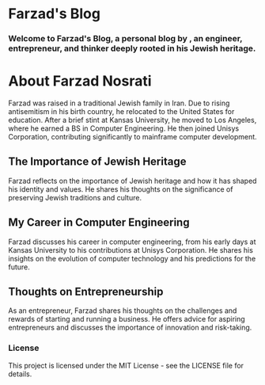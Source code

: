 
# Farzad's Blog
### Welcome to Farzad's Blog, a personal blog by <NAME>, an engineer, entrepreneur, and thinker deeply rooted in his Jewish heritage.

# About Farzad Nosrati
Farzad was raised in a traditional Jewish family in Iran. Due to rising antisemitism in his birth country, he relocated to the United States for education. After a brief stint at Kansas University, he moved to Los Angeles, where he earned a BS in Computer Engineering. He then joined Unisys Corporation, contributing significantly to mainframe computer development.


## The Importance of Jewish Heritage
Farzad reflects on the importance of Jewish heritage and how it has shaped his identity and values. He shares his thoughts on the significance of preserving Jewish traditions and culture.

## My Career in Computer Engineering
Farzad discusses his career in computer engineering, from his early days at Kansas University to his contributions at Unisys Corporation. He shares his insights on the evolution of computer technology and his predictions for the future.

## Thoughts on Entrepreneurship
As an entrepreneur, Farzad shares his thoughts on the challenges and rewards of starting and running a business. He offers advice for aspiring entrepreneurs and discusses the importance of innovation and risk-taking.

### License
This project is licensed under the MIT License - see the LICENSE file for details.